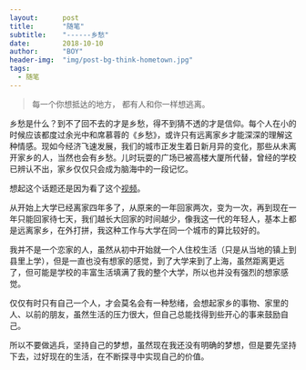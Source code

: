 ```yaml
---
layout:      post
title:       "随笔"
subtitle:    "------乡愁"
date:        2018-10-10
author:      "BOY"
header-img:  "img/post-bg-think-hometown.jpg"
tags:
  - 随笔
---
```



> 每一个你想抵达的地方，
  都有人和你一样想逃离。


乡愁是什么？到不了回不去的才是乡愁，得不到猜不透的才是信仰。每个人在小的时候应该都度过余光中和席慕蓉的《乡愁》，或许只有远离家乡才能深深的理解这种情感。现如今经济飞速发展，我们的城市正发生着日新月异的变化，那些从未离开家乡的人，当然也会有乡愁。儿时玩耍的广场已被高楼大厦所代替，曾经的学校已辨认不出，家乡仅仅只会成为脑海中的一段记忆。

想起这个话题还是因为看了这个[视频](https://www.vmovier.com/55481)。


从开始上大学已经离家四年多了，从原来的一年回家两次，变为一次，再到现在一年只能回家待七天，我们越长大回家的时间越少，像我这一代的年轻人，基本上都是远离家乡，在外打拼，我这种工作与大学在同一个城市的算比较好的。

我并不是一个恋家的人，虽然从初中开始就一个人住校生活（只是从当地的镇上到县里上学），但是一直也没有想家的感觉，到了大学来到了上海，虽然距离更远了，但可能是学校的丰富生活填满了我的整个大学，所以也并没有强烈的想家感觉。

仅仅有时只有自己一个人，才会莫名会有一种愁绪，会想起家乡的事物、家里的人、以前的朋友，虽然生活的压力很大，但自己总能找得到些开心的事来鼓励自己。

所以不要做逃兵，坚持自己的梦想，虽然现在我还没有明确的梦想，但是要先坚持下去，过好现在的生活，在不断探寻中实现自己的价值。

